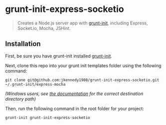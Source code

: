 # grunt-init-express-socketio

> Creates a Node.js server app with [grunt-init][], including Express, Socket.io, Mocha, JSHint.

[grunt-init]: http://gruntjs.com/project-scaffolding

## Installation
First, be sure you have grunt-init installed [grunt-init][].

Next, clone this repo into your grunt init templates folder using the following command:
```
git clone git@github.com:jkennedy1980/grunt-init-express-socketio.git ~/.grunt-init/express-mocha
```

_(Windows users, see [the documentation][grunt-init] for the correct destination directory path)_

Then, run the following command in the root folder for your project:
```
grunt-init grunt-init-express-socketio
```